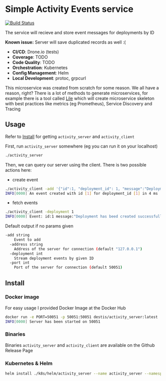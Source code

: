 # Simple Activity Events service

[![Build Status](https://cloud.drone.io/api/badges/idestis/ori-service/status.svg)](https://cloud.drone.io/idestis/ori-service)

The service will recieve and store event messages for deployments by ID

**Known issue:** Server will save duplicated records as well :(

- **CI/CD**: Drone.io (tests)
- **Coverage**: TODO
- **Code Quality**: TODO
- **Orchestration**: Kubernetes
- **Config Management**: Helm
- **Local Development**: protoc, grpcurl

This microservice was created from scratch for some reason. We all have a reason, right?
There is a lot of methods to generate microservices, for example there is a tool called [Lile](https://github.com/lileio/lile) which will create microservice skeleton with best practices like metrics (eg Prometheus), Service Discovery and Tracing

## Usage

Refer to [Install](#Install) for getting `activity_server` and `activity_client`

First, run `activity_server` somewhere (eg you can run it on your localhost)

```bash
./activity_server
```

Then, we can query our server using the client. There is two possible actions here:

- create event

```bash
./activity_client -add '{"id":1, "deployment_id": 1, "message":"Deployment has beed created successfully"}'
INFO[0000] An event created with id [1] for deployment_id [1] in 4 ms
```

- fetch events

```bash
./activity_client -deployment 1
INFO[0000] Event: id:1 message:"Deployment has beed created successfully" timestamp:<send:1569500037894488000 receive:1569500037898843000 > deployment_id:1
```

Default output if no params given

```bash
-add string
    Event to add
  -address string
    Address of the server for connection (default "127.0.0.1")
  -deployment int
    Stream deployment events by given ID
  -port int
    Port of the server for connection (default 50051)
```

## Install

### Docker image

For easy usage I provided Docker Image at the Docker Hub

```bash
docker run -e PORT=50051 -p 50051:50051 destis/activity_server:latest
INFO[0000] Server has been started on 50051
```

### Binaries

Binaries `activity_server` and `activity_client` are available on the Github Release Page

### Kubernetes & Helm

```bash
helm install ./k8s/helm/activity_server --name activity_server --namespace activity_server --set image.tag=latest
```
